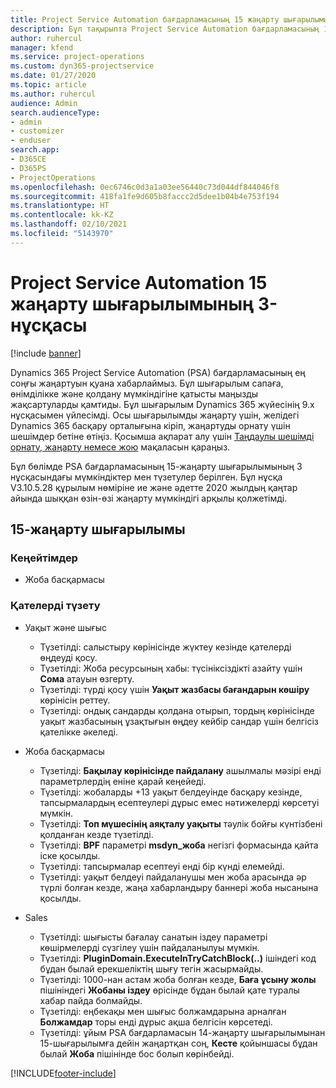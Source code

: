 ```yaml
---
title: Project Service Automation бағдарламасының 15 жаңарту шығарылымы 3-нұсқасындағы жаңалықтар немесе өзгерістер
description: Бұл тақырыпта Project Service Automation бағдарламасының 15-жаңарту шығарылымының 3 нұсқасындағы жаңалықтар туралы ақпарат беріледі.
author: ruhercul
manager: kfend
ms.service: project-operations
ms.custom: dyn365-projectservice
ms.date: 01/27/2020
ms.topic: article
ms.author: ruhercul
audience: Admin
search.audienceType:
- admin
- customizer
- enduser
search.app:
- D365CE
- D365PS
- ProjectOperations
ms.openlocfilehash: 0ec6746c0d3a1a03ee56440c73d044df844046f8
ms.sourcegitcommit: 418fa1fe9d605b8faccc2d5dee1b04b4e753f194
ms.translationtype: HT
ms.contentlocale: kk-KZ
ms.lasthandoff: 02/10/2021
ms.locfileid: "5143970"
---
```

# <a name="project-service-automation-update-release-15-v3"></a>Project Service Automation 15 жаңарту шығарылымының 3-нұсқасы

[!include [banner](../includes/psa-now-project-operations.md)]

Dynamics 365 Project Service Automation (PSA) бағдарламасының ең соңғы жаңартуын қуана хабарлаймыз. Бұл шығарылым сапаға, өнімділікке және қолдану мүмкіндігіне қатысты маңызды жақсартуларды қамтиды. Бұл шығарылым Dynamics 365 жүйесінің 9.x нұсқасымен үйлесімді. Осы шығарылымды жаңарту үшін, желідегі Dynamics 365 басқару орталығына кіріп, жаңартуды орнату үшін шешімдер бетіне өтіңіз. Қосымша ақпарат алу үшін [Таңдаулы шешімді орнату, жаңарту немесе жою](https://docs.microsoft.com/power-platform/admin/install-remove-preferred-solution) мақаласын қараңыз.

Бұл бөлімде PSA бағдарламасының 15-жаңарту шығарылымының 3 нұсқасындағы мүмкіндіктер мен түзетулер берілген. Бұл нұсқа V3.10.5.28 құрылым нөміріне ие және әдетте 2020 жылдың қаңтар айында шыққан өзін-өзі жаңарту мүмкіндігі арқылы қолжетімді.

## <a name="update-release-15"></a>15-жаңарту шығарылымы 

### <a name="enhancements"></a>Кеңейтімдер

- Жоба басқармасы

### <a name="bug-fixes"></a>Қателерді түзету

- Уақыт және шығыс

  - Түзетілді: салыстыру көрінісінде жүктеу кезінде қателерді өңдеуді қосу.
  - Түзетілді: Жоба ресурсының хабы: түсініксіздікті азайту үшін **Сома** атауын өзгерту.
  - Түзетілді: түрді қосу үшін **Уақыт жазбасы бағандарын көшіру** көрінісін реттеу.
  - Түзетілді: ондық сандарды қолдана отырып, тордың көрінісінде уақыт жазбасының ұзақтығын өңдеу кейбір сандар үшін белгісіз қателікке әкеледі.

- Жоба басқармасы

  - Түзетілді: **Бақылау көрінісінде пайдалану** ашылмалы мәзірі енді параметрлердің еніне қарай кеңейеді.
  - Түзетілді: жобаларды +13 уақыт белдеуінде басқару кезінде, тапсырмалардың есептеулері дұрыс емес нәтижелерді көрсетуі мүмкін.
  - Түзетілді: **Топ мүшесінің аяқталу уақыты** тәулік бойғы күнтізбені қолданған кезде түзетілді.
  - Түзетілді: **BPF** параметрі **msdyn_жоба** негізгі формасында қайта іске қосылды.
  - Түзетілді: тапсырмалар есептеуі енді бір күнді елемейді.
  - Түзетілді: уақыт белдеуі пайдаланушы мен жоба арасында әр түрлі болған кезде, жаңа хабарландыру баннері жоба нысанына қосылды.

- Sales

  - Түзетілді: шығысты бағалау санатын іздеу параметрі көшірмелерді сүзгілеу үшін пайдаланылуы мүмкін.
  - Түзетілді: **PluginDomain.ExecuteInTryCatchBlock(..)** ішіндегі код бұдан былай ерекшеліктің шығу тегін жасырмайды.
  - Түзетілді: 1000-нан астам жоба болған кезде, **Баға ұсыну жолы** пішініндегі **Жобаны іздеу** өрісінде бұдан былай қате туралы хабар пайда болмайды.
  - Түзетілді: еңбекақы мен шығыс болжамдарына арналған **Болжамдар** торы енді дұрыс ақша белгісін көрсетеді.
  - Түзетілді: ұйым PSA бағдарламасын 14-жаңарту шығарылымынан 15-шығарылымға дейін жаңартқан соң, **Кесте** қойыншасы бұдан былай **Жоба** пішінінде бос болып көрінбейді.


[!INCLUDE[footer-include](../includes/footer-banner.md)]